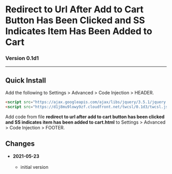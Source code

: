 # Redirect to Url After Add to Cart Button Has Been Clicked and SS Indicates Item Has Been Added to Cart

### Version 0.1d1

---

## Quick Install

Add the following to Settings > Advanced > Code Injection > HEADER.

```html
<script src="https://ajax.googleapis.com/ajax/libs/jquery/3.5.1/jquery.min.js"></script>
<script src="https://d1j8mu9lowy9zf.cloudfront.net/twcsl/0.1d3/twcsl.js"></script>
```

Add code from file **redirect to url after add to cart button has been clicked and SS indicates item has been added to cart.html**
to Settings > Advanced > Code Injection > FOOTER.

## Changes

<!-- * **2021-05-19**
<br><br>
  * added a choice of paragraph styles
  * user can set store url slug
  * bumped version to 0.2d0
  <br><br -->
* **2021-05-23**
<br><br>
  * initial version
